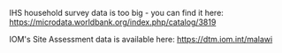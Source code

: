 IHS household survey data is too big - you can find it here: https://microdata.worldbank.org/index.php/catalog/3819

IOM's Site Assessment data is available here: https://dtm.iom.int/malawi
